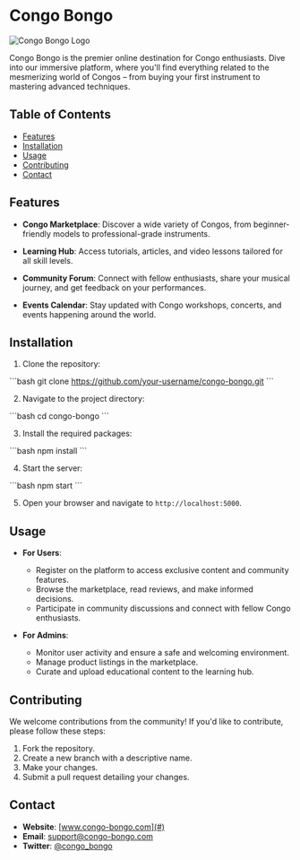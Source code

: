 # Congo Bongo

![Congo Bongo Logo](./path/to/logo.png) <!-- We'll need a future logo-->

Congo Bongo is the premier online destination for Congo enthusiasts. Dive into our immersive platform, where you'll find everything related to the mesmerizing world of Congos – from buying your first instrument to mastering advanced techniques.

## Table of Contents

- [Features](#features)
- [Installation](#installation)
- [Usage](#usage)
- [Contributing](#contributing)
- [Contact](#contact)

## Features

- **Congo Marketplace**: Discover a wide variety of Congos, from beginner-friendly models to professional-grade instruments.
  
- **Learning Hub**: Access tutorials, articles, and video lessons tailored for all skill levels.

- **Community Forum**: Connect with fellow enthusiasts, share your musical journey, and get feedback on your performances.

- **Events Calendar**: Stay updated with Congo workshops, concerts, and events happening around the world.

## Installation

1. Clone the repository:

\```bash
git clone https://github.com/your-username/congo-bongo.git
\```

2. Navigate to the project directory:

\```bash
cd congo-bongo
\```

3. Install the required packages:

\```bash
npm install
\```

4. Start the server:

\```bash
npm start
\```

5. Open your browser and navigate to `http://localhost:5000`.

## Usage

- **For Users**:
  - Register on the platform to access exclusive content and community features.
  - Browse the marketplace, read reviews, and make informed decisions.
  - Participate in community discussions and connect with fellow Congo enthusiasts.

- **For Admins**:
  - Monitor user activity and ensure a safe and welcoming environment.
  - Manage product listings in the marketplace.
  - Curate and upload educational content to the learning hub.

## Contributing

We welcome contributions from the community! If you'd like to contribute, please follow these steps:

1. Fork the repository.
2. Create a new branch with a descriptive name.
3. Make your changes.
4. Submit a pull request detailing your changes.


## Contact

- **Website**: [www.congo-bongo.com](#)
- **Email**: support@congo-bongo.com
- **Twitter**: [@congo_bongo](#)
